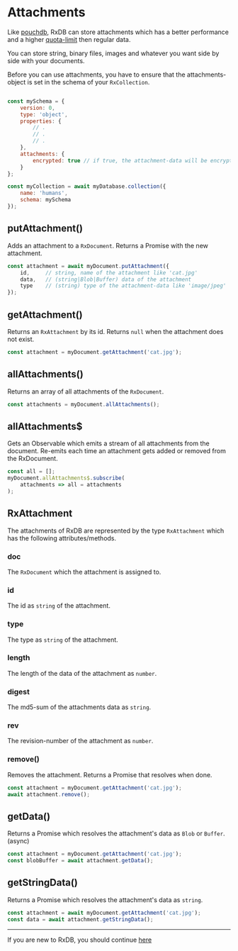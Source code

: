 # Attachments

Like [pouchdb](https://pouchdb.com/guides/attachments.html), RxDB can store attachments which has a better performance and a higher [quota-limit](https://www.html5rocks.com/en/tutorials/offline/quota-research/) then regular data.

You can store string, binary files, images and whatever you want side by side with your documents.

Before you can use attachments, you have to ensure that the attachments-object is set in the schema of your `RxCollection`.

```javascript

const mySchema = {
    version: 0,
    type: 'object',
    properties: {
        // .
        // .
        // .
    },
    attachments: {
        encrypted: true // if true, the attachment-data will be encrypted with the db-password
    }
};

const myCollection = await myDatabase.collection({
    name: 'humans',
    schema: mySchema
});
```

## putAttachment()

Adds an attachment to a `RxDocument`. Returns a Promise with the new attachment.

```javascript
const attachment = await myDocument.putAttachment({
    id,     // string, name of the attachment like 'cat.jpg'
    data,   // (string|Blob|Buffer) data of the attachment
    type    // (string) type of the attachment-data like 'image/jpeg'
});
```

## getAttachment()

Returns an `RxAttachment` by its id. Returns `null` when the attachment does not exist.

```javascript
const attachment = myDocument.getAttachment('cat.jpg');
```

## allAttachments()

Returns an array of all attachments of the `RxDocument`.

```javascript
const attachments = myDocument.allAttachments();
```

## allAttachments$

Gets an Observable which emits a stream of all attachments from the document. Re-emits each time an attachment gets added or removed from the RxDocument.

```javascript
const all = [];
myDocument.allAttachments$.subscribe(
    attachments => all = attachments
);
```

## RxAttachment

The attachments of RxDB are represented by the type `RxAttachment` which has the following attributes/methods.

### doc

The `RxDocument` which the attachment is assigned to.

### id

The id as `string` of the attachment.

### type

The type as `string` of the attachment.

### length

The length of the data of the attachment as `number`.

### digest

The md5-sum of the attachments data as `string`.

### rev

The revision-number of the attachment as `number`.

### remove()

Removes the attachment. Returns a Promise that resolves when done.

```javascript
const attachment = myDocument.getAttachment('cat.jpg');
await attachment.remove();
```

## getData()

Returns a Promise which resolves the attachment's data as `Blob` or `Buffer`. (async)

```javascript
const attachment = myDocument.getAttachment('cat.jpg');
const blobBuffer = await attachment.getData();
```

## getStringData()

Returns a Promise which resolves the attachment's data as `string`.

```javascript
const attachment = await myDocument.getAttachment('cat.jpg');
const data = await attachment.getStringData();
```

---------
If you are new to RxDB, you should continue [here](./middleware.md)
